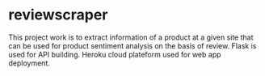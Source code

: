 # reviewscraper
This project work is to extract information of a product at a given site that can be used for product sentiment analysis on the basis of review.
Flask is used for API building. 
Heroku cloud plateform used for web app deployment.
